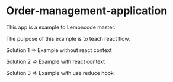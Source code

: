 # Order-management-application

This app is a example to Lemoncode master.

The purpose of this example is to teach react flow.

Solution 1 => Example without react context

Solution 2 => Example with react context

Solution 3 => Example with use reduce hook
